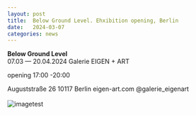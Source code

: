 ```yaml
---
layout: post
title:  Below Ground Level. Ehxibition opening, Berlin
date:   2024-03-07
categories: news
---
```


<section markdown="1" class="EN">

**Below Ground Level** <br>
07.03 — 20.04.2024
Galerie EIGEN + ART 

opening 17:00 -20:00

Auguststraße 26 10117 Berlin 
eigen-art.com 
@galerie_eigenart
<br>
<br>
![imagetest]({{site.baseurl}}/assets/images/posts/invitation-berlin-2024#50)
<br>
</section>


<section markdown="1" class="UKR">

</section>

